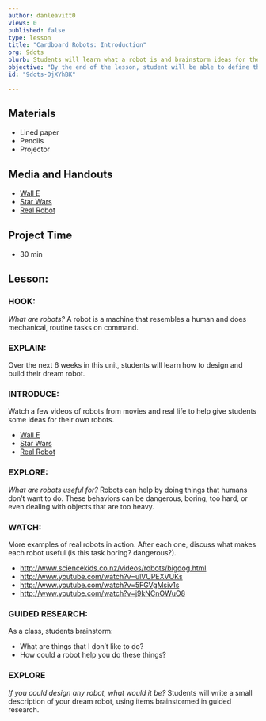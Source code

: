 ```yaml
---
author: danleavitt0
views: 0
published: false
type: lesson
title: "Cardboard Robots: Introduction"
org: 9dots
blurb: Students will learn what a robot is and brainstorm ideas for their own personal robot assistants.
objective: "By the end of the lesson, student will be able to define the term robot by creating a description and drawing of a self-imagined robot."
id: "9dots-OjXYhBK"

---
```


## Materials

- Lined paper
- Pencils
- Projector
 
## Media and Handouts

- [Wall E](http://www.youtube.com/watch?v=woEN_tUVlNI)
- [Star Wars](http://www.youtube.com/watch?v=1rorneEGPso)
- [Real Robot](http://www.youtube.com/watch?v=N_m56irWKeI)
 
## Project Time

- 30 min
 
## Lesson:

### HOOK:
_What are robots?_
A robot is a machine that resembles a human and does mechanical, routine tasks on command.

### EXPLAIN:
Over the next 6 weeks in this unit, students will learn how to design and build their dream robot.

### INTRODUCE:
Watch a few videos of robots from movies and real life to help give students some ideas for their own robots.

- [Wall E](http://www.youtube.com/watch?v=woEN_tUVlNI)
- [Star Wars](http://www.youtube.com/watch?v=1rorneEGPso)
- [Real Robot](http://www.youtube.com/watch?v=N_m56irWKeI)

### EXPLORE:
_What are robots useful for?_
Robots can help by doing things that humans don’t want to do.  These behaviors can be dangerous, boring, too hard, or even dealing with objects that are too heavy.

### WATCH:
More examples of real robots in action. After each one, discuss what makes each robot useful (is this task boring? dangerous?).

- http://www.sciencekids.co.nz/videos/robots/bigdog.html
- http://www.youtube.com/watch?v=ulVUPEXVUKs
- http://www.youtube.com/watch?v=5FGVgMsiv1s
- http://www.youtube.com/watch?v=j9kNCnOWuO8

### GUIDED RESEARCH:
As a class, students brainstorm:

- What are things that I don’t like to do?
- How could a robot help you do these things?

### EXPLORE
_If you could design any robot, what would it be?_
Students will write a small description of your dream robot, using items brainstormed in guided research.
